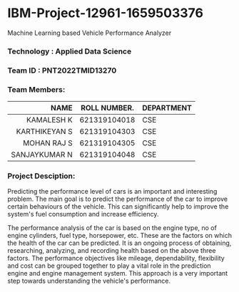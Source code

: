 # IBM-Project-12961-1659503376 
Machine Learning based Vehicle Performance Analyzer


### Technology  : Applied Data Science
### Team ID     : PNT2022TMID13270
### Team Members:

|NAME               | ROLL NUMBER.    | DEPARTMENT   
|------------------:|:---------------:|:-----------|
|KAMALESH K         |  621319104018   |   CSE      | 
|KARTHIKEYAN S      |  621319104303   |   CSE      |
|MOHAN RAJ S        |  621319104305   |   CSE      |
|SANJAYKUMAR N      |  621319104048   |   CSE      |


### Project Desciption:
Predicting the performance level of cars is an important and interesting problem. The main goal is to predict the performance of the car to improve certain behaviours of the vehicle. This can significantly help to improve the system's fuel consumption and increase efficiency.

The performance analysis of the car is based on the engine type, no of engine cylinders, fuel type, horsepower, etc. These are the factors on which the health of the car can be predicted. It is an ongoing process of obtaining, researching, analyzing, and recording health based on the above three factors. The performance objectives like mileage, dependability, flexibility and cost can be grouped together to play a vital role in the prediction engine and engine management system. This approach is a very important step towards understanding the vehicle's performance.
